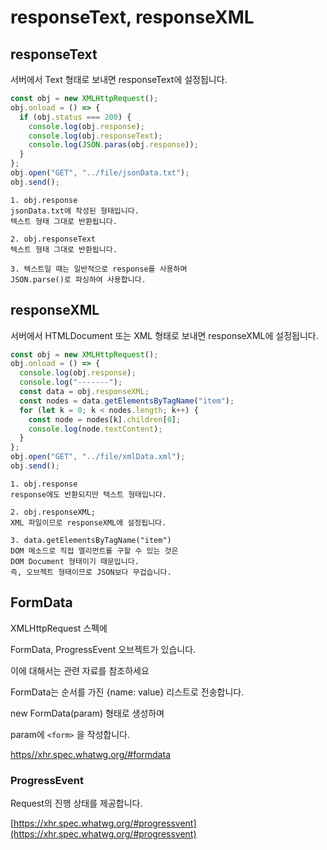 # responseText, responseXML

## responseText

서버에서 Text 형태로 보내면 responseText에 설정됩니다.

```js
const obj = new XMLHttpRequest();
obj.onload = () => {
  if (obj.status === 200) {
    console.log(obj.response);
    console.log(obj.responseText);
    console.log(JSON.paras(obj.response));
  }
};
obj.open("GET", "../file/jsonData.txt");
obj.send();
```

    1. obj.response
    jsonData.txt에 작성된 형태입니다.
    텍스트 형태 그대로 반환됩니다.

    2. obj.responseText
    텍스트 형태 그대로 반환됩니다.

    3. 텍스트일 때는 일반적으로 response를 사용하며
    JSON.parse()로 파싱하여 사용합니다.

## responseXML

서버에서 HTMLDocument 또는 XML 형태로 보내면 responseXML에 설정됩니다.

```js
const obj = new XMLHttpRequest();
obj.onload = () => {
  console.log(obj.response);
  console.log("-------");
  const data = obj.responseXML;
  const nodes = data.getElementsByTagName("item");
  for (let k = 0; k < nodes.length; k++) {
    const node = nodes[k].children[0];
    console.log(node.textContent);
  }
};
obj.open("GET", "../file/xmlData.xml");
obj.send();
```

    1. obj.response
    response에도 반환되지만 텍스트 형태입니다.

    2. obj.responseXML;
    XML 파일이므로 responseXML에 설정됩니다.

    3. data.getElementsByTagName("item")
    DOM 메소드로 직접 엘리먼트를 구할 수 있는 것은
    DOM Document 형태이기 때문입니다.
    즉, 오브젝트 형태이므로 JSON보다 무겁습니다.

## FormData

XMLHttpRequest 스펙에

FormData, ProgressEvent 오브젝트가 있습니다.

이에 대해서는 관련 자료를 참조하세요

FormData는 순서를 가진 {name: value} 리스트로 전송합니다.

new FormData(param) 형태로 생성하며

param에 `<form>` 을 작성합니다.

[https//xhr.spec.whatwg.org/#formdata](https//xhr.spec.whatwg.org/#formdata)

### ProgressEvent

Request의 진행 상태를 제공합니다.

[https://xhr.spec.whatwg.org/#progressvent](https://xhr.spec.whatwg.org/#progressvent)
